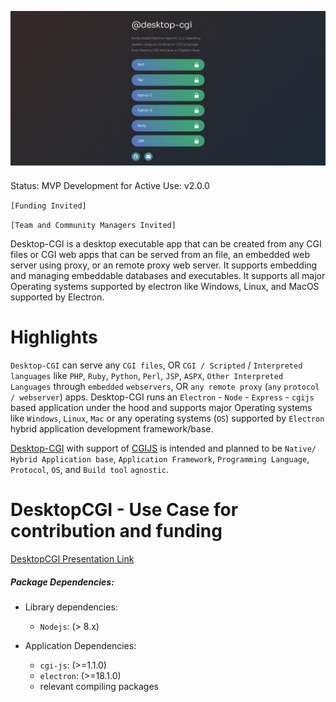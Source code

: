 ![Desktop CGI](https://github.com/desktop-cgi/desktop-cgi/blob/master/dev_support/assets/desktop-cgi.jpeg)

Status: MVP Development for Active Use: v2.0.0

`[Funding Invited]`

`[Team and Community Managers Invited]`

Desktop-CGI is a desktop executable app that can be created from any CGI files or CGI web apps that can be served from an file, an embedded web server using proxy, or an remote proxy web server. It supports embedding and managing embeddable databases and executables. It supports all major Operating systems supported by electron like Windows, Linux, and MacOS supported by Electron.


# Highlights


`Desktop-CGI` can serve any `CGI files`, OR `CGI / Scripted` / `Interpreted languages` like `PHP`, `Ruby`, `Python`, `Perl`, `JSP`, `ASPX`, `Other Interpreted Languages` through `embedded` `webservers`, OR `any remote proxy` (`any` `protocol / webserver`) apps. Desktop-CGI runs an `Electron` - `Node` - `Express` - `cgijs` based application under the hood and supports major Operating systems like `Windows`, `Linux`, `Mac` or any operating systems (`OS`) supported by `Electron` hybrid application development framework/base.

[Desktop-CGI](https://github.com/desktop-cgi/desktop-cgi) with support of [CGIJS](https://github.com/cgi-js/cgi-js) is intended and planned to be `Native/ Hybrid Application base`, `Application Framework`, `Programming Language`, `Protocol`, `OS`, and `Build tool` `agnostic`.


# DesktopCGI - Use Case for contribution and funding

[DesktopCGI Presentation Link](https://www.slideshare.net/Ganesh745959/desktopcgi-252630937)

##### Package Dependencies:

* Library dependencies:
    - `Nodejs`: (> 8.x)

* Application Dependencies:
    - `cgi-js`: (>=1.1.0)
    - `electron`: (>=18.1.0)
    - relevant compiling packages
